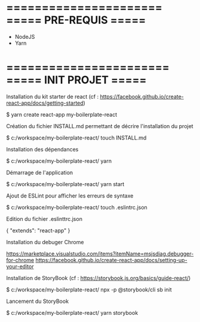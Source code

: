 ======================
===== PRE-REQUIS =====
======================

- NodeJS
- Yarn


=======================
===== INIT PROJET =====
=======================
Installation du kit starter de react (cf : https://facebook.github.io/create-react-app/docs/getting-started)

$ yarn create react-app my-boilerplate-react

Création du fichier INSTALL.md permettant de décrire l'installation du projet

$ c:/workspace/my-boilerplate-react/ touch INSTALL.md

Installation des dépendances

$ c:/workspace/my-boilerplate-react/ yarn

Démarrage de l'application

$ c:/workspace/my-boilerplate-react/ yarn start

Ajout de ESLint pour afficher les erreurs de syntaxe

$ c:/workspace/my-boilerplate-react/ touch .eslintrc.json

Edition du fichier .eslinttrc.json

{
  "extends": "react-app"
}

Installation du debuger Chrome

https://marketplace.visualstudio.com/items?itemName=msjsdiag.debugger-for-chrome
https://facebook.github.io/create-react-app/docs/setting-up-your-editor

Installation de StoryBook (cf : https://storybook.js.org/basics/guide-react/)

$ c:/workspace/my-boilerplate-react/ npx -p @storybook/cli sb init

Lancement du StoryBook

$ c:/workspace/my-boilerplate-react/ yarn storybook

